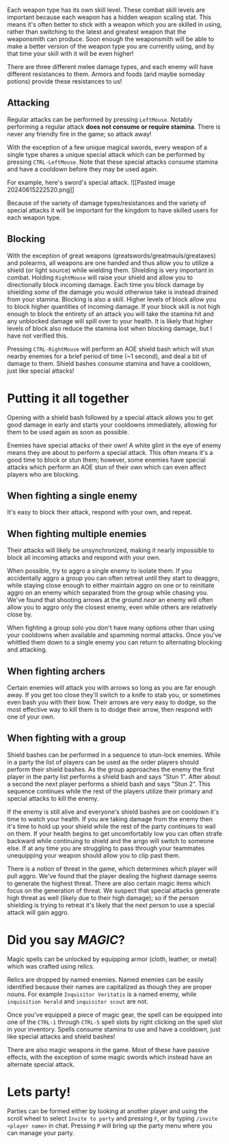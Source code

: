 Each weapon type has its own skill level. These combat skill levels are important because each weapon has a hidden weapon scaling stat. This means it's often better to stick with a weapon which you are skilled in using, rather than switching to the latest and greatest weapon that the weaponsmith can produce. Soon enough the weaponsmith will be able to make a better version of the weapon type you are currently using, and by that time your skill with it will be even higher!

There are three different melee damage types, and each enemy will have different resistances to them. Armors and foods (and maybe someday potions) provide these resistances to us!

## Attacking
Regular attacks can be performed by pressing `LeftMouse`. Notably performing a regular attack **does not consume or require stamina**. There is never any friendly fire in the game; so attack away!

With the exception of a few unique magical swords, every weapon of a single type shares a unique special attack which can be performed by pressing `CTRL-LeftMouse`. Note that these special attacks consume stamina and have a cooldown before they may be used again.

For example, here's sword's special attack.
![[Pasted image 20240615222520.png]]

Because of the variety of damage types/resistances and the variety of special attacks it will be important for the kingdom to have skilled users for each weapon type.
## Blocking
With the exception of great weapons (greatswords/greatmauls/greataxes) and polearms, all weapons are one handed and thus allow you to utilize a shield (or light source) while wielding them. Shielding is very important in combat. Holding `RightMouse` will raise your shield and allow you to directionally block incoming damage. Each time you block damage by shielding *some* of the damage you would otherwise take is instead drained from your stamina. Blocking is also a skill. Higher levels of block allow you to block higher quantities of incoming damage. If your block skill is not high enough to block the entirety of an attack you will take the stamina hit and any unblocked damage will spill over to your health. It is likely that higher levels of block also reduce the stamina lost when blocking damage, but I have not verified this.

Pressing `CTRL-RightMouse` will perform an AOE shield bash which will stun nearby enemies for a brief period of time (~1 second), and deal a bit of damage to them. Shield bashes consume stamina and have a cooldown, just like special attacks! 

# Putting it all together
Opening with a shield bash followed by a special attack allows you to get good damage in early and starts your cooldowns immediately, allowing for them to be used again as soon as possible.

Enemies have special attacks of their own! A white glint in the eye of enemy means they are about to perform a special attack. This often means it's a good time to block or stun them; however, some enemies have special attacks which perform an AOE stun of their own which can even affect players who are blocking.
## When fighting a single enemy
It's easy to block their attack, respond with your own, and repeat.
## When fighting multiple enemies
Their attacks will likely be unsynchronized, making it nearly impossible to block all incoming attacks and respond with your own. 

When possible, try to aggro a single enemy to isolate them. If you accidentally aggro a group you can often retreat until they start to deaggro, while staying close enough to either maintain aggro on one or to reinitiate aggro on an enemy which separated from the group while chasing you.
We've found that shooting arrows at the ground *near* an enemy will often allow you to aggro only the closest enemy, even while others are relatively close by. 

When fighting a group solo you don't have many options other than using your cooldowns when available and spamming normal attacks. Once you've whittled them down to a single enemy you can return to alternating blocking and attacking.
## When fighting archers
Certain enemies will attack you with arrows so long as you are far enough away. If you get too close they'll switch to a knife to stab you, or sometimes even bash you with their bow. 
Their arrows are very easy to dodge, so the most effective way to kill them is to dodge their arrow, then respond with one of your own.
## When fighting with a group
Shield bashes can be performed in a sequence to stun-lock enemies. While in a party the list of players can be used as the order players should perform their shield bashes. As the group approaches the enemy the first player in the party list performs a shield bash and says "Stun 1". After about a second the next player performs a shield bash and says "Stun 2". This sequence continues while the rest of the players utilize their primary and special attacks to kill the enemy.

If the enemy is still alive and everyone's shield bashes are on cooldown it's time to watch your health. If you are taking damage from the enemy then it's time to hold up your shield while the rest of the party continues to wail on them. If your health begins to get uncomfortably low you can often strafe backward while continuing to shield and the arrgo will switch to someone else. If at any time you are struggling to pass through your teammates unequipping your weapon should allow you to clip past them.

There is a notion of threat in the game, which determines which player will pull aggro. We've found that the player dealing the highest damage seems to generate the highest threat. There are also certain magic items which focus on the generation of threat. We suspect that special attacks generate high threat as well (likely due to their high damage); so if the person shielding is trying to retreat it's likely that the next person to use a special attack will gain aggro.


# Did you say ***MAGIC***?
Magic spells can be unlocked by equipping armor (cloth, leather, or metal) which was crafted using relics. 

Relics are dropped by named enemies. Named enemies can be easily identified because their names are capitalized as though they are proper nouns.
For example `Inquisitor Veritatis` is a named enemy, while `inquisition herald` and `inquisitor scout` are not.

Once you've equipped a piece of magic gear, the spell can be equipped into one of the `CTRL-1` through `CTRL-5` spell slots by right clicking on the spell slot in your inventory.
Spells consume stamina to use and have a cooldown, just like special attacks and shield bashes!

There are also magic weapons in the game. Most of these have passive effects, with the exception of some magic swords which instead have an alternate special attack. 


# Lets party!
Parties can be formed either by looking at another player and using the scroll wheel to select `Invite to party` and pressing `F`, or by typing `/invite <player name>` in chat. Pressing `P` will bring up the party menu where you can manage your party.